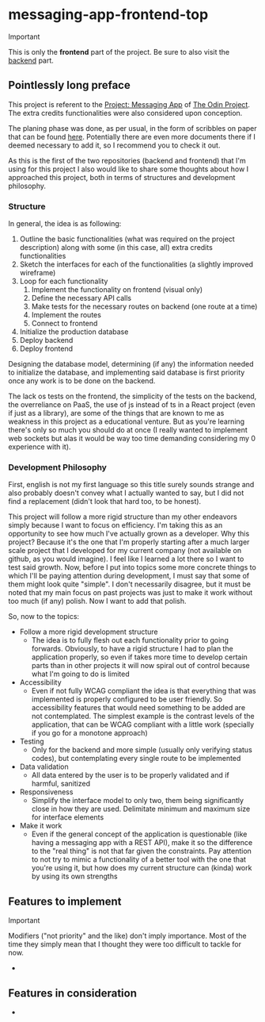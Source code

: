 # messaging-app-frontend-top

> [!IMPORTANT]
> This is only the **frontend** part of the project. Be sure to also visit the [backend](https://github.com/Isutomu/messaging-app-frontend-top) part.

## Pointlessly long preface

This project is referent to the [Project: Messaging App](https://www.theodinproject.com/lessons/nodejs-messaging-app) of [The Odin Project](https://www.theodinproject.com). The extra credits functionalities were also considered upon conception.

The planing phase was done, as per usual, in the form of scribbles on paper that can be found [here](https://drive.google.com/drive/folders/1OxO1z_3D3gsvludLEYDcDHYrMCLstg0n?usp=sharing). Potentially there are even more documents there if I deemed necessary to add it, so I recommend you to check it out.

As this is the first of the two repositories (backend and frontend) that I'm using for this project I also would like to share some thoughts about how I approached this project, both in terms of structures and development philosophy.

### Structure

In general, the idea is as following:

1. Outline the basic functionalities (what was required on the project description) along with some (in this case, all) extra credits functionalities
2. Sketch the interfaces for each of the functionalities (a slightly improved wireframe)
3. Loop for each functionality
   1. Implement the functionality on frontend (visual only)
   2. Define the necessary API calls
   3. Make tests for the necessary routes on backend (one route at a time)
   4. Implement the routes
   5. Connect to frontend
4. Initialize the production database
5. Deploy backend
6. Deploy frontend

Designing the database model, determining (if any) the information needed to initialize the database, and implementing said database is first priority once any work is to be done on the backend.

The lack os tests on the frontend, the simplicity of the tests on the backend, the overreliance on PaaS, the use of js instead of ts in a React project (even if just as a library), are some of the things that are known to me as weakness in this project as a educational venture. But as you're learning there's only so much you should do at once (I really wanted to implement web sockets but alas it would be way too time demanding considering my 0 experience with it).

### Development Philosophy

First, english is not my first language so this title surely sounds strange and also probably doesn't convey what I actually wanted to say, but I did not find a replacement (didn't look that hard too, to be honest).

This project will follow a more rigid structure than my other endeavors simply because I want to focus on efficiency.
I'm taking this as an opportunity to see how much I've actually grown as a developer. Why this project? Because it's the one that I'm properly starting after a much larger scale project that I developed for my current company (not available on github, as you would imagine). I feel like I learned a lot there so I want to test said growth.
Now, before I put into topics some more concrete things to which I'll be paying attention during development, I must say that some of them might look quite "simple". I don't necessarily disagree, but it must be noted that my main focus on past projects was just to make it work without too much (if any) polish. Now I want to add that polish.

So, now to the topics:

- Follow a more rigid development structure
  - The idea is to fully flesh out each functionality prior to going forwards. Obviously, to have a rigid structure I had to plan the application properly, so even if takes more time to develop certain parts than in other projects it will now spiral out of control because what I'm going to do is limited
- Accessibility
  - Even if not fully WCAG compliant the idea is that everything that was implemented is properly configured to be user friendly. So accessibility features that would need something to be added are not contemplated. The simplest example is the contrast levels of the application, that can be WCAG compliant with a little work (specially if you go for a monotone approach)
- Testing
  - Only for the backend and more simple (usually only verifying status codes), but contemplating every single route to be implemented
- Data validation
  - All data entered by the user is to be properly validated and if harmful, sanitized
- Responsiveness
  - Simplify the interface model to only two, them being significantly close in how they are used. Delimitate minimum and maximum size for interface elements
- Make it work
  - Even if the general concept of the application is questionable (like having a messaging app with a REST API), make it so the difference to the "real thing" is not that far given the constraints. Pay attention to not try to mimic a functionality of a better tool with the one that you're using it, but how does my current structure can (kinda) work by using its own strengths

## Features to implement

> [!IMPORTANT]
> Modifiers ("not priority" and the like) don't imply importance. Most of the time they simply mean that I thought they were too difficult to tackle for now.

-

## Features in consideration

-
